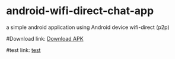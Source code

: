 # android-wifi-direct-chat-app
a simple android application using Android device wifi-direct (p2p)

#Download link:
[Download APK](https://drive.google.com/open?id=1eWoMSBKaXUrIe15fLQllMUC3WNClNAji)

#test link:
[test](https://drive.google.com/drive/folders/1pchhSSxqVF6453fOGT7kFPLD5ZC2tN0d?usp=sharing)
